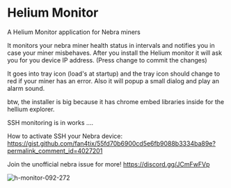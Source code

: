 # Helium Monitor

A Helium Monitor application for Nebra miners

It monitors your nebra miner health status in intervals and notifies you in case your miner misbehaves.
After you install the Helium monitor it will ask you for you device IP address. (Press change to commit the changes)

It goes into tray icon (load's at startup) and the tray icon should change to red if your miner has an error.
Also it will popup a small dialog and play an alarm sound.

btw, the installer is big because it has chrome embed libraries inside for the hellium explorer.

SSH monitoring is in works ....

How to activate SSH your Nebra device: https://gist.github.com/fan4tix/55fd70b6900cd5e6fb9088b3334ba89e?permalink_comment_id=4027201

Join the unofficial nebra issue for more!
https://discord.gg/JCmFwFVp

![h-monitor-092-272](https://user-images.githubusercontent.com/13120950/170890654-4964bba8-94f6-476e-953b-e0c3894118da.jpg)
